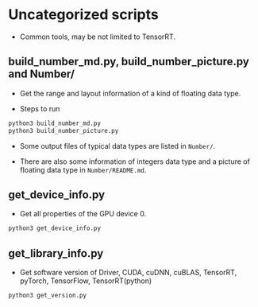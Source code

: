 # Uncategorized scripts

+ Common tools, may be not limited to TensorRT.

## build_number_md.py, build_number_picture.py and Number/

+ Get the range and layout information of a kind of floating data type.

+ Steps to run

```bash
python3 build_number_md.py
python3 build_number_picture.py
```

+ Some output files of typical data types are listed in `Number/`.

+ There are also some information of integers data type and a picture of floating data type in `Number/README.md`.

## get_device_info.py

+ Get all properties of the GPU device 0.

```bash
python3 get_device_info.py
```

## get_library_info.py

+ Get software version of Driver, CUDA, cuDNN, cuBLAS, TensorRT, pyTorch, TensorFlow, TensorRT(python)

```bash
python3 get_version.py
```
